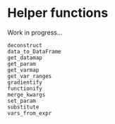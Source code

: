# Helper functions

Work in progress...

```@docs
deconstruct
data_to_DataFrame
get_datamap
get_param
get_varmap
get_var_ranges
gradientify
functionify
merge_kwargs
set_param
substitute
vars_from_expr
```